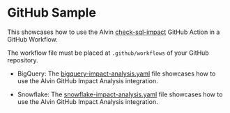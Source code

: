 # GitHub Sample

This showcases how to use the Alvin [check-sql-impact](https://github.com/alvindotai/check-sql-impact) GitHub Action in a GitHub Workflow.

The workflow file must be placed at `.github/workflows` of your GitHub repository.

- BigQuery:
The [bigquery-impact-analysis.yaml](bigquery-impact-analysis.yaml) file showcases how to use the Alvin GitHub Impact Analysis integration. 

- Snowflake:
The [snowflake-impact-analysis.yaml](snowflake-impact-analysis.yaml) file showcases how to use the Alvin GitHub Impact Analysis integration.